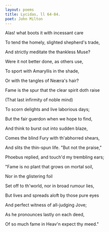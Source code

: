 ```yaml
---
layout: poems
title: Lycidas, ll 64-84.
poet: John Milton
---
```

Alas! what boots it with incessant care

To tend the homely, slighted shepherd's trade,

And strictly meditate the thankless Muse?

Were it not better done, as others use,

To sport with Amaryllis in the shade,

Or with the tangles of Neæra's hair?

Fame is the spur that the clear spirit doth raise

(That last infirmity of noble mind)

To scorn delights and live laborious days;

But the fair guerdon when we hope to find,

And think to burst out into sudden blaze,

Comes the blind Fury with th'abhorred shears,

And slits the thin-spun life. "But not the praise,"

Phoebus replied, and touch'd my trembling ears;

"Fame is no plant that grows on mortal soil,

Nor in the glistering foil

Set off to th'world, nor in broad rumour lies,

But lives and spreads aloft by those pure eyes

And perfect witness of all-judging Jove;

As he pronounces lastly on each deed,

Of so much fame in Heav'n expect thy meed."
